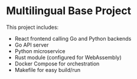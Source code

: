 # Multilingual Base Project

This project includes:
 - React frontend calling Go and Python backends
 - Go API server
 - Python microservice
 - Rust module (configured for WebAssembly)
 - Docker Compose for orchestration
 - Makefile for easy build/run